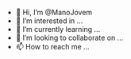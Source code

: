 - 👋 Hi, I’m @ManoJovem
- 👀 I’m interested in ...
- 🌱 I’m currently learning ...
- 💞️ I’m looking to collaborate on ...
- 📫 How to reach me ...

<!---
ManoJovem/ManoJovem is a ✨ special ✨ repository because its `README.md` (this file) appears on your GitHub profile.
You can click the Preview link to take a look at your changes.
--->
